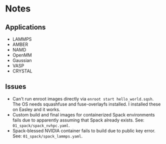 # Notes

## Applications
- LAMMPS
- AMBER
- NAMD
- OpenMM
- Gaussian
- VASP
- CRYSTAL

## Issues

- Can't run enroot images directly via `enroot start hello_world.sqsh`. The OS
  needs squashfuse and fuse-overlayfs installed. I installed these on Easley and
  it works.
- Custom build and final images for containerized Spack environments fails due
  to apparently assuming that Spack already exists. See: `01_spack/spack_nvhpc.yaml`.
- Spack-blessed NVIDIA container fails to build due to public key error. See: `01_spack/spack_lammps.yaml`.

